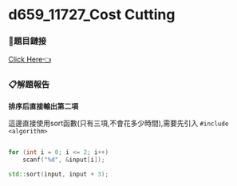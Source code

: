 # d659_11727_Cost Cutting

### 🔗題目鏈接

[Click Here👈](https://zerojudge.tw/ShowProblem?problemid=d659)

### 📋解題報告

**排序后直接輸出第二項**

這邊直接使用sort函數(只有三項,不會花多少時間),需要先引入 `#include <algorithm>`

```c++

for (int i = 0; i <= 2; i++)
    scanf("%d", &input[i]);

std::sort(input, input + 3);

```